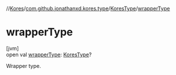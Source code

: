 //[Kores](../../../index.md)/[com.github.jonathanxd.kores.type](../index.md)/[KoresType](index.md)/[wrapperType](wrapper-type.md)

# wrapperType

[jvm]\
open val [wrapperType](wrapper-type.md): [KoresType](index.md)?

Wrapper type.
